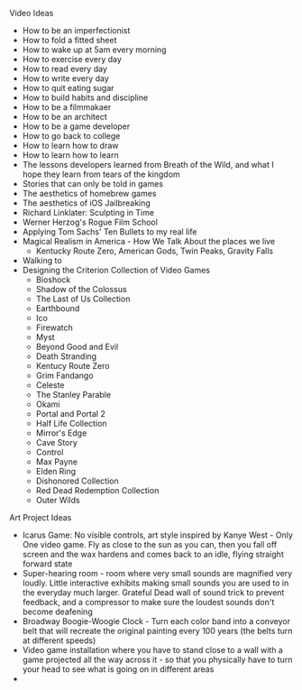 Video Ideas
- How to be an imperfectionist
- How to fold a fitted sheet
- How to wake up at 5am every morning
- How to exercise every day
- How to read every day
- How to write every day
- How to quit eating sugar
- How to build habits and discipline
- How to be a filmmakaer
- How to be an architect
- How to be a game developer
- How to go back to college
- How to learn how to draw
- How to learn how to learn
- The lessons developers learned from Breath of the Wild, and what I hope they learn from tears of the kingdom
- Stories that can only be told in games
- The aesthetics of homebrew games
- The aesthetics of iOS Jailbreaking
- Richard Linklater: Sculpting in Time
- Werner Herzog's Rogue Film School
- Applying Tom Sachs' Ten Bullets to my real life
- Magical Realism in America - How We Talk About the places we live
  - Kentucky Route Zero, American Gods, Twin Peaks, Gravity Falls
- Walking to 
- Designing the Criterion Collection of Video Games
  - Bioshock
  - Shadow of the Colossus
  - The Last of Us Collection
  - Earthbound
  - Ico
  - Firewatch
  - Myst
  - Beyond Good and Evil
  - Death Stranding
  - Kentucy Route Zero
  - Grim Fandango
  - Celeste
  - The Stanley Parable
  - Okami
  - Portal and Portal 2
  - Half Life Collection
  - Mirror's Edge
  - Cave Story
  - Control
  - Max Payne
  - Elden Ring
  - Dishonored Collection
  - Red Dead Redemption Collection
  - Outer Wilds

Art Project Ideas
  - Icarus Game: No visible controls, art style inspired by Kanye West - Only One video game. Fly as close to the sun as you can, then you fall off screen and the wax hardens and comes back to an idle, flying straight forward state
  - Super-hearing room - room where very small sounds are magnified very loudly. Little interactive exhibits making small sounds you are used to in the everyday much larger. Grateful Dead wall of sound trick to prevent feedback, and a compressor to make sure the loudest sounds don't become deafening
  - Broadway Boogie-Woogie Clock - Turn each color band into a conveyor belt that will recreate the original painting every 100 years (the belts turn at different speeds)
  - Video game installation where you have to stand close to a wall with a game projected all the way across it - so that you physically have to turn your head to see what is going on in different areas
  - 